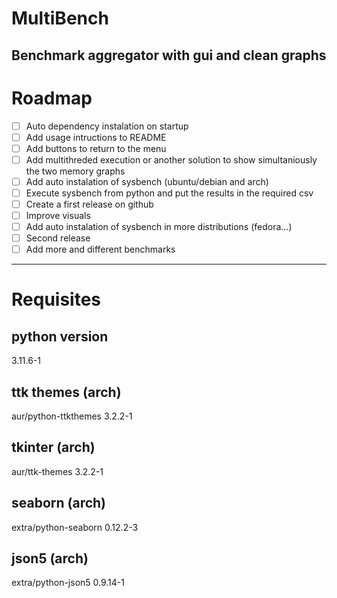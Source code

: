 # MultiBench
Benchmark aggregator with gui and clean graphs
---
# Roadmap

- [ ] Auto dependency instalation on startup
- [ ] Add usage intructions to README
- [ ] Add buttons to return to the menu
- [ ] Add multithreded execution or another solution to show simultaniously the two memory graphs
- [ ] Add auto instalation of sysbench (ubuntu/debian and arch)
- [ ] Execute sysbench from python and put the results in the required csv
- [ ] Create a first release on github
- [ ] Improve visuals
- [ ] Add auto instalation of sysbench in more distributions (fedora...)
- [ ] Second release
- [ ] Add more and different benchmarks

---
# Requisites

## python version
3.11.6-1

## ttk themes (arch)
aur/python-ttkthemes 3.2.2-1

## tkinter (arch)
aur/ttk-themes 3.2.2-1

## seaborn (arch)
extra/python-seaborn 0.12.2-3

## json5 (arch)
extra/python-json5 0.9.14-1
